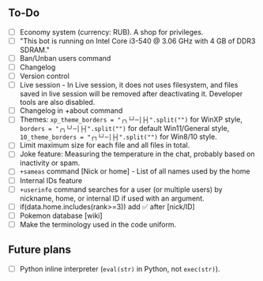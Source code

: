 ## To-Do
- [ ] Economy system (currency: RUB). A shop for privileges.
- [ ] "This bot is running on Intel Core i3-540 @ 3.06 GHz with 4 GB of DDR3 SDRAM."
- [ ] Ban/Unban users command
- [ ] Changelog
- [ ] Version control
- [ ] Live session - In Live session, it does not uses filesystem, and files saved in live session will be removed after deactivating it. Developer tools are also disabled.
- [ ] Changelog in +about command
- [ ] Themes: `xp_theme_borders = "╭╮└┘─│├┤".split("")` for WinXP style, `borders = "╭╮╰╯─│├┤".split("")` for default Win11/General style, `10_theme_borders = "┌┐└┘─│├┤".split("")` for Win8/10 style.
- [ ] Limit maximum size for each file and all files in total.
- [ ] Joke feature: Measuring the temperature in the chat, probably based on inactivity or spam.
- [ ] `+sameas` command [Nick or home] - List of all names used by the home
- [ ] Internal IDs feature
- [ ] `+userinfo` command searches for a user (or multiple users) by nickname, home, or internal ID if used with an argument.
- [ ] if(data.home.includes(rank>=3)) add ✅ after [nick/ID]
- [ ] Pokemon database [wiki]
- [ ] Make the terminology used in the code uniform.

## Future plans
- [ ] Python inline interpreter (`eval(str)` in Python, not `exec(str)`).
